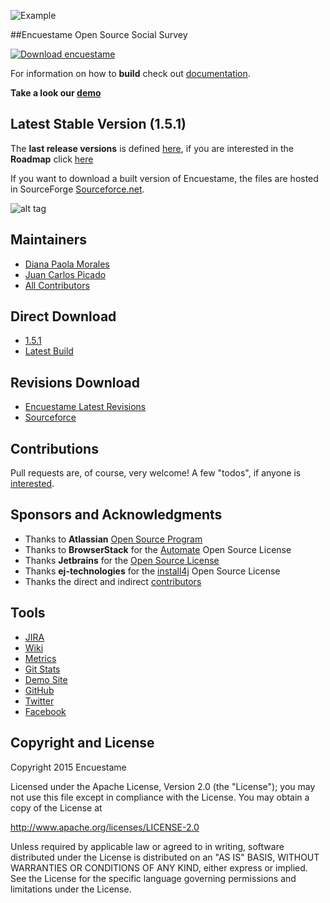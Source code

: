 ![Example](http://encuestame.org/logos/horizontal/enuestame_horizontal_small_alpha.png)

##Encuestame Open Source Social Survey

[![Download encuestame](https://img.shields.io/sourceforge/dw/encuestame.svg)](https://sourceforge.net/projects/encuestame/files/latest/download)

For information on how to **build** check out [documentation](http://www.encuestame.org/wiki/display/DOC/How+to+build+Encuestame).

**Take a look our [demo](http://www.encuestame.org/demo)**

## Latest Stable Version (1.5.1)

The **last release versions** is defined [here](http://encuestame.org/wiki/display/RELEASE/), if you are interested in the **Roadmap** click [here](http://www.encuestame.org/issues/browse/ENCUESTAME?report=com.atlassian.jirafisheyeplugin:fisheye-projectpanel&mode=changesets#selectedTab=com.atlassian.jira.plugin.system.project%3Aroadmap-panel)

If you want to download a built version of Encuestame, the files are hosted in SourceForge [Sourceforce.net](http://sourceforge.net/projects/encuestame/files/).

![alt tag](http://www.encuestame.org/screenshots/widgets.jpg)

## Maintainers
* [Diana Paola Morales](http://at.linkedin.com/in/dianmorales/)
* [Juan Carlos Picado](http://www.jotadeveloper.me)
* [All Contributors](https://github.com/encuestame/encuestame/graphs/contributors)

## Direct Download
* [1.5.1](https://sourceforge.net/projects/encuestame/files/latest/download?source=files)
* [Latest Build](http://encuestame.org/build/browse/ENME-PRO/latestSuccessful/artifact/shared/encuestame.war/encuestame.war)

## Revisions Download

* [Encuestame Latest Revisions](http://www.encuestame.org/revisions/)
* [Sourceforce](http://sourceforge.net/projects/encuestame/?source=directory)

## Contributions
Pull requests are, of course, very welcome! A few "todos", if anyone is [interested](http://www.encuestame.org/wiki/display/DEVELOPMENT/Commiters+Guidelines).

## Sponsors and Acknowledgments
* Thanks to **Atlassian** [Open Source Program](http://www.atlassian.com/)
* Thanks to **BrowserStack** for the [Automate](https://www.browserstack.com/pricing) Open Source License
* Thanks **Jetbrains** for the [Open Source License](http://www.jetbrains.com/idea/buy/choose_edition.jsp?license=OPEN_SOURCE)
* Thanks **ej-technologies** for the [install4j](https://www.ej-technologies.com/products/install4j/overview.html) Open Source License
* Thanks the direct and indirect [contributors](https://github.com/encuestame/encuestame/graphs/contributors)


## Tools

* [JIRA](http://www.encuestame.org/issues)
* [Wiki](http://www.encuestame.org/wiki)
* [Metrics](http://www.encuestame.org/clover)
* [Git Stats](http://encuestame.org/git-stats/)
* [Demo Site](http://www.encuestame.org/demo)
* [GitHub](http://github.com/encuestame)
* [Twitter](http://www.twitter.com/encuestame)
* [Facebook](https://www.facebook.com/encuestame)


Copyright and License
---------------------

Copyright 2015 Encuestame

Licensed under the Apache License, Version 2.0 (the "License");
you may not use this file except in compliance with the License.
You may obtain a copy of the License at

   http://www.apache.org/licenses/LICENSE-2.0

Unless required by applicable law or agreed to in writing, software
distributed under the License is distributed on an "AS IS" BASIS,
WITHOUT WARRANTIES OR CONDITIONS OF ANY KIND, either express or implied.
See the License for the specific language governing permissions and
limitations under the License.

